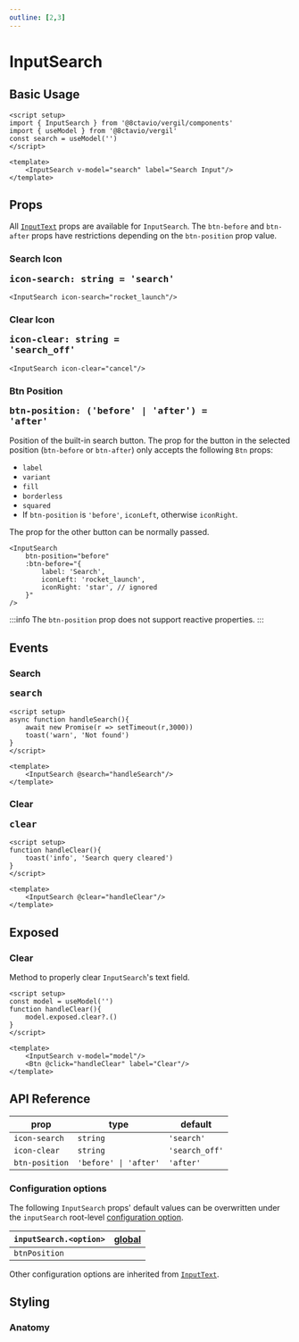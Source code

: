 ```yaml
---
outline: [2,3]
---
```


# InputSearch

<script setup>
import { InputSearch, Btn } from '@8ctavio/vergil/components'
import { useModel, toast } from '@8ctavio/vergil'
import { onMounted } from 'vue'

async function handleSearch(){
    await new Promise(r => setTimeout(r,3000))
    toast('warn', 'Not found')
}
function handleClear(){
    toast('info', 'Search query cleared')
}
const exposeModel = useModel('')
function clean(){
    exposeModel.exposed.clear?.()
}
</script>

## Basic Usage

```vue
<script setup>
import { InputSearch } from '@8ctavio/vergil/components'
import { useModel } from '@8ctavio/vergil'
const search = useModel('')
</script>

<template>
    <InputSearch v-model="search" label="Search Input"/>
</template>
```
<Demo>
    <InputSearch label="Search Input"/>
</Demo>

## Props

All [`InputText`](/components/form/inputText) props are available for `InputSearch`. The `btn-before` and `btn-after` props have restrictions depending on the `btn-position` prop value.

### Search Icon <Badge type="tip"><pre>icon-search: string = 'search'</pre></Badge>

```vue
<InputSearch icon-search="rocket_launch"/>
```

<Demo>
    <InputSearch icon-search="rocket_launch"/>
</Demo>

### Clear Icon <Badge type="tip"><pre>icon-clear: string = 'search_off'</pre></Badge>

```vue
<InputSearch icon-clear="cancel"/>
```

<Demo>
    <InputSearch icon-clear="cancel"/>
</Demo>

### Btn Position <Badge type="tip"><pre>btn-position: ('before' | 'after') = 'after'</pre></Badge>

Position of the built-in search button. The prop for the button in the selected position (`btn-before` or `btn-after`) only accepts the following `Btn` props:

- `label`
- `variant`
- `fill`
- `borderless`
- `squared`
- If `btn-position` is `'before'`, `iconLeft`, otherwise `iconRight`.

The prop for the other button can be normally passed.

```vue
<InputSearch
    btn-position="before"
    :btn-before="{
        label: 'Search',
        iconLeft: 'rocket_launch',
        iconRight: 'star', // ignored
    }"
/>
```

<Demo>
    <InputSearch
        btn-position="before"
        :btn-before="{
            label: 'Search',
            iconLeft: 'rocket_launch',
            iconRight: 'star',
        }"
        />
</Demo>

:::info
The `btn-position` prop does not support reactive properties.
:::

## Events

### Search <Badge type="tip"><pre>search</pre></Badge>

```vue
<script setup>
async function handleSearch(){
    await new Promise(r => setTimeout(r,3000))
    toast('warn', 'Not found')
}
</script>

<template>
    <InputSearch @search="handleSearch"/>
</template>
```

<Demo>
    <InputSearch @search="handleSearch"/>
</Demo>

### Clear <Badge type="tip"><pre>clear</pre></Badge>

```vue
<script setup>
function handleClear(){
    toast('info', 'Search query cleared')
}
</script>

<template>
    <InputSearch @clear="handleClear"/>
</template>
```

<Demo>
    <InputSearch @clear="handleClear"/>
</Demo>

## Exposed

### Clear

Method to properly clear `InputSearch`'s text field.

```vue
<script setup>
const model = useModel('')
function handleClear(){
    model.exposed.clear?.()
}
</script>

<template>
    <InputSearch v-model="model"/>
    <Btn @click="handleClear" label="Clear"/>
</template>
```

<Demo>
    <InputSearch v-model="exposeModel"/>
    <Btn @click="clean" label="Clear"/>
</Demo>

## API Reference

| prop | type | default |
| ---- | ---- | ------- |
| `icon-search` | `string` | `'search'` |
| `icon-clear` | `string` | `'search_off'` |
| `btn-position` | `'before' \| 'after'` | `'after'` |

### Configuration options

The following `InputSearch` props' default values can be overwritten under the `inputSearch` root-level [configuration option](/configuration).

| `inputSearch.<option>` | [global](/configuration#global-configuration) |
| -------------- | :---: |
| `btnPosition` | |

Other configuration options are inherited from [`InputText`](/components/form/inputText#configuration-options).

## Styling

### Anatomy

<Demo>
    <Anatomy tag="div" classes="form-field input-text input-search">
        <Anatomy tag="div" classes="form-field-label-wrapper">
            <Anatomy tag="label" classes="form-field-label"/>
            <Anatomy tag="span" classes="form-field-hint"/>
        </Anatomy>
        <Anatomy tag="p" classes="form-field-details form-field-description"/>
        <Anatomy tag="div" classes="input-text-outer">
            <Anatomy tag="Btn" classes="btn"/>
            <Anatomy tag="div" classes="input-text-wrapper">
                <Anatomy tag="Icon" classes="icon"/>
                <Anatomy tag="p"/>
                <Anatomy tag="input"/>
                <Anatomy tag="label"/>
                <Anatomy tag="p"/>
                <Anatomy tag="Icon" classes="icon"/>
            </Anatomy>
            <Anatomy tag="Btn" classes="btn"/>
        </Anatomy>
        <Anatomy tag="p" classes="form-field-details form-field-help"/>
    </Anatomy>
</Demo>